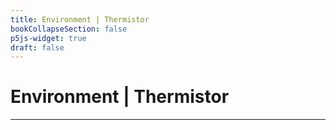 ```yaml
---
title: Environment | Thermistor
bookCollapseSection: false
p5js-widget: true
draft: false
---
```


# Environment | Thermistor

---


